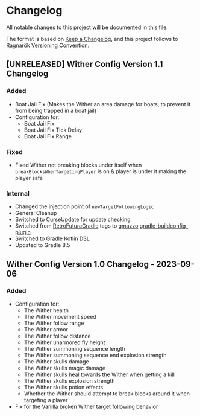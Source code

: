 # Changelog

All notable changes to this project will be documented in this file.

The format is based on [Keep a Changelog](https://keepachangelog.com/en/1.0.0/), and this project follows to [Ragnarök Versioning Convention](https://shor.cz/ragnarok_versioning_convention).

## [UNRELEASED] Wither Config Version 1.1 Changelog

### Added

- Boat Jail Fix (Makes the Wither an area damage for boats, to prevent it from being trapped in a boat jail)
- Configuration for:
  - Boat Jail Fix
  - Boat Jail Fix Tick Delay
  - Boat Jail Fix Range

### Fixed

- Fixed Wither not breaking blocks under itself when `breakBlocksWhenTargetingPlayer` is on & player is under it making the player safe

### Internal

- Changed the injection point of `newTargetFollowingLogic`
- General Cleanup
- Switched to [CurseUpdate](https://forge.curseupdate.com/) for update checking
- Switched from [RetroFuturaGradle](https://github.com/GTNewHorizons/RetroFuturaGradle) tags to [gmazzo](https://github.com/gmazzo) [gradle-buildconfig-plugin](https://github.com/gmazzo/gradle-buildconfig-plugin)
- Switched to Gradle Kotlin DSL
- Updated to Gradle 8.5

## Wither Config Version 1.0 Changelog - 2023-09-06

### Added

- Configuration for:
  - The Wither health
  - The Wither movement speed
  - The Wither follow range
  - The Wither armor
  - The Wither follow distance
  - The Wither unarmored fly height
  - The Wither summoning sequence length
  - The Wither summoning sequence end explosion strength
  - The Wither skulls damage
  - The Wither skulls magic damage
  - The Wither skulls heal towards the Wither when getting a kill
  - The Wither skulls explosion strength
  - The Wither skulls potion effects
  - Whether the Wither should attempt to break blocks around it when targeting a player
- Fix for the Vanilla broken Wither target following behavior 
